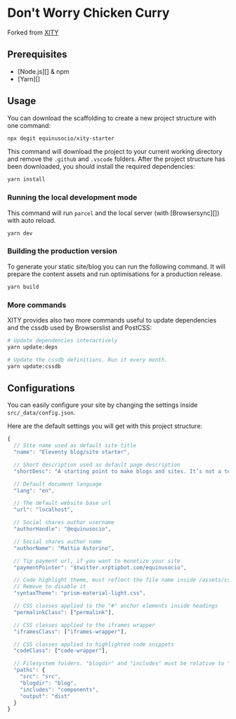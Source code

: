 # Don't Worry Chicken Curry

Forked from [XITY](https://github.com/equinusocio/xity-starter)

## Prerequisites

- [Node.js][] & npm
- [Yarn][]

## Usage

You can download the scaffolding to create a new project structure with one command:

```bash
npx degit equinusocio/xity-starter
```

This command will download the project to your current working directory and remove the `.github` and `.vscode` folders. After the project structure has been downloaded, you should install the required dependencies:

```bash
yarn install
```

### Running the local development mode

This command will run `parcel` and the local server (with [Browsersync][]) with auto reload.

```bash
yarn dev
```

### Building the production version

To generate your static site/blog you can run the following command. It will prepare the content assets and run optimisations for a production release.

```bash
yarn build
```

### More commands

XITY provides also two more commands useful to update dependencies and the cssdb used by Browserslist and PostCSS:

```bash
# Update dependencies interactively
yarn update:deps

# Update the cssdb definitions. Run it every month.
yarn update:cssdb
```

## Configurations

You can easily configure your site by changing the settings inside `src/_data/config.json`.

Here are the default settings you will get with this project structure:

```js
{
  // Site name used as default site title
  "name": "Eleventy blog/site starter",

  // Short description used as default page description
  "shortDesc": "A starting point to make blogs and sites. It’s not a template.",

  // Default document language
  "lang": "en",

  // The default website base url
  "url": "localhost",

  // Social shares author username
  "authorHandle": "@equinusocio",

  // Social shares author name
  "authorName": "Mattia Astorino",

  // Tip payment url, if you want to monetize your site
  "paymentPointer": "$twitter.xrptipbot.com/equinusocio",

  // Code highlight theme, must reflect the file name inside /assets/css.
  // Remove to disable it
  "syntaxTheme": "prism-material-light.css",

  // CSS classes applied to the "#" anchor elements inside headings
  "permalinkClass": ["permalink"],

  // CSS classes applied to the iframes wrapper
  "iframesClass": ["iframes-wrapper"],

  // CSS classes applied to highlighted code snippets
  "codeClass": ["code-wrapper"],

  // Filesystem folders. "blogdir" and "includes" must be relative to "src"
  "paths": {
    "src": "src",
    "blogdir": "blog",
    "includes": "components",
    "output": "dist"
  }
}
```
